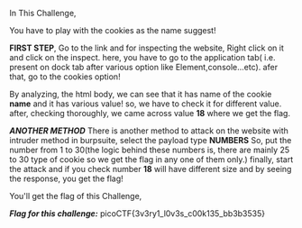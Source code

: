 In This Challenge,

You have to play with the cookies as the name suggest!

**FIRST STEP**,
Go to the link and for inspecting the website, Right click on it and click on the inspect.
here, you have to go to the application tab( i.e. present on dock tab after various option like Element,console...etc).
afer that, go to the cookies option!

By analyzing, the html body, we can see that it has name of the cookie **name** and it has various value!
so, we have to check it for different value.
after, checking thoroughly, we came across value **18** where we get the flag.

***ANOTHER METHOD***
There is another method to attack on the website with intruder method in burpsuite, select the payload type **NUMBERS**
So, put the number from 1 to 30(the logic behind these numbers is, there are mainly 25 to 30 type of cookie so we get the flag in any one of them only.)
finally, start the attack and if you check number **18** will have different size and by seeing the response, you get the flag!

You'll get the flag of this Challenge,

***Flag for this challenge:***  picoCTF{3v3ry1_l0v3s_c00k135_bb3b3535}